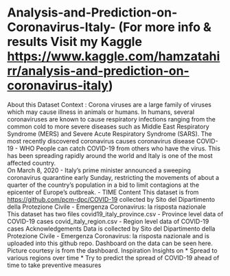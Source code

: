# Analysis-and-Prediction-on-Coronavirus-Italy-   (For more info & results Visit my Kaggle https://www.kaggle.com/hamzatahirr/analysis-and-prediction-on-coronavirus-italy)
About this Dataset 
Context : Corona viruses are a large family of viruses which may cause illness in animals or humans. In humans, several coronaviruses are known to cause respiratory infections ranging from the common cold to more severe diseases such as Middle East Respiratory Syndrome (MERS) and Severe Acute Respiratory Syndrome (SARS). The most recently discovered coronavirus causes coronavirus disease COVID-19 - WHO  People can catch COVID-19 from others who have the virus. This has been spreading rapidly around the world and Italy is one of the most affected country.  
On March 8, 2020 - Italy’s prime minister announced a sweeping coronavirus quarantine early Sunday, restricting the movements of about a quarter of the country’s population in a bid to limit contagions at the epicenter of Europe’s outbreak. - TIME  Content This dataset is from https://github.com/pcm-dpc/COVID-19 collected by Sito del Dipartimento della Protezione Civile - Emergenza Coronavirus: la risposta nazionale  
This dataset has two files  covid19_italy_province.csv - Province level data of COVID-19 cases covid_italy_region.csv - Region level data of COVID-19 cases Acknowledgements Data is collected by Sito del Dipartimento della Protezione Civile - Emergenza Coronavirus: la risposta nazionale and is uploaded into this github repo.  Dashboard on the data can be seen here. Picture courtesy is from the dashboard.  Inspiration Insights on * Spread to various regions over time * Try to predict the spread of COVID-19 ahead of time to take preventive measures
